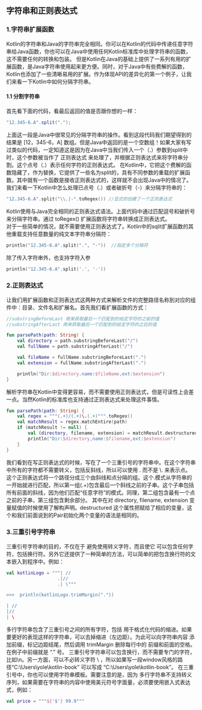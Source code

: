 ## 字符串和正则表达式

### 1.字符串扩展函数
Kotlin的字符串和Java的字符串完全相同。你可以在Kotlin的代码中传递任意字符串给Java函数，你也可以在Java中使用任何Kotlin标准库中处理字符串的函数，这不需要任何的转换和包装。
但是Kotlin在Java的基础上提供了一系列有用的扩展函数，是Java字符串使用起来更方便。同时，对于Java中有些费解的函数，Kotlin也添加了一些清晰易用的扩展。作为体现API的差异化的第一个例子，让我们来看一下Kotlin中如何分隔字符串。
#### 1.1 分割字符串
首先看下面的代码，看最后返回的值是否跟你想的一样：
```java
"12.345-6.A".split(".");
```
上面这一段是Java中很常见的分隔字符串的操作。看到这段代码我们期望得到的结果是 [12，345-6，A] 数组。但是Java中返回的是一个空数组！如果大家有写过类似的代码，一定知道这是因为在Java中当我们传入一个（.）参数到split中时，这个参数被当作了 正则表达式 来处理了，并根据正则表达式来将字符串分割。这个点号（.）表示任何字符的正则表达式。
在Kotlin中，它把这个费解的函数隐藏了，作为替换，它提供了一些名为split的，具有不同参数的重载的扩展函数。其中就有一个函数是接收正则表达式的，这样就不会出现Java中的情况了。
我们来看一下Kotlin中怎么处理已点号（.）或者破折号（-）来分隔字符串的：

```kotlin
"12.345-6.A".split("\\.|-".toRegex()) //显式的创建了一个正则表达式
```
Kotlin使用与Java完全相同的正则表达式语法。上面代码中通过匹配逗号和破折号来分隔字符串。通过 toRegex() 扩展函数将字符串转换成正则表达式。  
对于一些简单的情况，就不需要使用正则表达式了。Kotlin中的sqlit扩展函数的其他重载支持任意数量的纯文本字符串分隔符：
```kotlin
println("12.345-6.A".split(".", "-"))  //指定多个分隔符
```
除了传入字符串外，也支持字符入参
```kotlin
println("12.345-6.A".split('.', '-'))
```
### 2.正则表达式
让我们用扩展函数和正则表达式这两种方式来解析文件的完整路径名称到对应的组件中：目录、文件名和扩展名。首先我们看扩展函数的方式：
```kotlin
//substringBeforeLast 用来获取最后一个匹配到的给定字符的之前的值
//substringAfterLast 用来获取最后一个匹配到的给定字符的之后的值

fun parsePath(path: String) {
    val directory = path.substringBeforeLast("/")
    val fullName = path.substringAfterLast("/")

    val fileName = fullName.substringBeforeLast(".")
    val extension = fullName.substringAfterLast(".")

    println("Dir:$directory.name:$fileName,ext:$extension")
}
```
解析字符串在Kotlin中变得更容易，而不需要使用正则表达式，但是可读性上会差一点。当然Kotlin的标准库也支持通过正则表达式来处理这件事情。

```kotlin
fun parsePath(path: String) {
    val regex = """(.+)/(.+)\.(.+)""".toRegex()
    val matchResult = regex.matchEntire(path)
    if (matchResult != null) {
        val (directory, filename, extension) = matchResult.destructured
        println("Dir:$directory,name:$filename,ext:$extension")
    }
}
```
我们看到在写正则表达式的时候，写在了一个三重引号的字符串中。在这个字符串中所有的字符都不需要转义，包括反斜线，所以可以使用 \. 而不是 \\. 来表示点。
这个正则表达式将一个路径分成三个由斜线和点分隔的组。这个.模式从字符串的一开始就进行匹配，所以第一组(.+)包含最后一个斜线之前的子串。这个子串包括所有前面的斜线，因为他们匹配“任意字符”的模式。同理，第二组包含最有一个点之前的子串，第三组包含剩余部分。
其中在对 directory, filename, extension 变量赋值的时候使用了解构声明。destructured 这个属性把赋给了相应的变量，这个和我们前面说到的Pair初始化两个变量的语法是相同的。

### 3.三重引号字符串
三重引号字符串的目的，不仅在于 避免使用转义字符，而且使它 可以包含任何字符，包括换行符。另外它还提供了一种简单的方法，可以简单的把包含换行符的文本嵌入到程序中。例如：
```kotlin
val kotlinLogo = """| //
                   .|//
                   .| \"""

>>>  println(kotlinLogo.trimMargin("."))

| //
|//
| \
```
多行字符串包含了三重引号之间的所有字符，包括 用于格式化代码的缩进。如果要更好的表现这样的字符串，可以去掉缩进（左边距）。为此可以向字符串内容 添加前缀，标记边距结尾，然后调用 trimMargin 删除每行中的 前缀和前面的空格。在例子中前缀就是 “.” 号。
三重引号字符串可以包含换行，而不需要专门的字符，比如\n。另一方面，可以不必转义字符 \ ，所以如果写一段window风格的路径“C:\Users\yole\kotlin-book” 可以写成 “C:\Users\yole\kotlin-book”。
在三重引号中，你也可以使用字符串模板。需要注意的是，因为 多行字符串不支持转义序列，如果需要在字符串的内容中使用美元符号字面量，必须要使用嵌入式表达式，例如：
```kotlin
val price = """${'$'} 99.9"""
```
